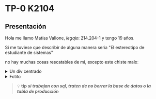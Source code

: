 # TP-0 K2104
## Presentación
Hola me llamo Matías Vallone, *legajo*: 214.204-1 y tengo 19 años.

Si me tuviese que describir de alguna manera seria "El estereotipo de estudiante de sistemas"

no hay muchas cosas rescatables de mi, excepto este chiste malo:
<details>
  <summary> Un div centrado </summary>
  <p align="right" style="background-color: #e81046; color: #fff;">
    Mentira, nadie sabe centrar un div
  </p>
<details>
   <summary> Datitos personales </summary>
   <ul> 
   <li> Soy tecnico informático y me gustaria trabajar como desarrollador backend o en networking</li>
   <li> Me gustan los videojuegos (la cantidad de veces que alguien debe haber mencionado esto es incalculable) </li>
   <li> Le tengo un poco de fobia a la pala (igual pasen chamba) </li>
   <li> No me gustan las listas</li>
   </ul>
  </details>
</details>

<details>
<summary> Fotito </summary>
<img align="left" width="320rem" height="430rem" src="https://github.com/pdepjm/2024-tp0-presentacion-MNVallone/assets/90778517/6bfa3d91-65fc-4a36-967d-a17c70fd1480">

  
</details>

>:bulb: **tip** ___si trabajan con sql, traten de no borrar la base de datos o la tabla de producción___ 
